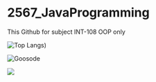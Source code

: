 # 2567_JavaProgramming
This Github for subject INT-108 OOP only


![Top Langs](https://github-readme-stats.vercel.app/api/top-langs/?username=Goosode&layout=compact&langs_count=10&hide=html,css))



<p><img align="center" src="https://github-readme-streak-stats.herokuapp.com/?user=Goosode&" alt="Goosode" /></p>

![](http://github-profile-summary-cards.vercel.app/api/cards/profile-details?username=Goosode&theme=default)
